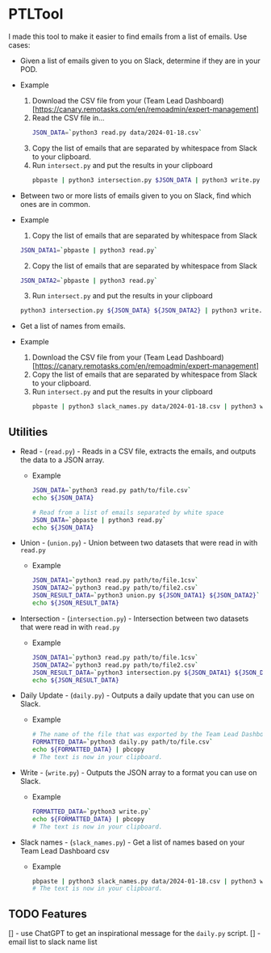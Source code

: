 # PTLTool
I made this tool to make it easier to find emails from a list of emails.
Use cases:
* Given a list of emails given to you on Slack, determine if they are in your POD.
 * Example
   
   1. Download the CSV file from your (Team Lead Dashboard)[https://canary.remotasks.com/en/remoadmin/expert-management] 
   2. Read the CSV file in... 
      ``` bash
      JSON_DATA=`python3 read.py data/2024-01-18.csv`
      ``` 
   3. Copy the list of emails that are separated by whitespace from Slack to your clipboard. 
   4. Run `intersect.py` and put the results in your clipboard
      ``` bash
      pbpaste | python3 intersection.py $JSON_DATA | python3 write.py | pbcopy
      ```
   
* Between two or more lists of emails given to you on Slack, find which ones are in common. 
 * Example 
   
   1. Copy the list of emails that are separated by whitespace from Slack  
   ``` bash
   JSON_DATA1=`pbpaste | python3 read.py` 
   ``` 
   
   2. Copy the list of emails that are separated by whitespace from Slack 
   ``` bash
   JSON_DATA2=`pbpaste | python3 read.py`
   ```
   3. Run `intersect.py` and put the results in your clipboard  
   ``` bash
   python3 intersection.py ${JSON_DATA} ${JSON_DATA2} | python3 write.py > pbcopy
   ```
   
* Get a list of names from emails.
 * Example
   
   1. Download the CSV file from your (Team Lead Dashboard)[https://canary.remotasks.com/en/remoadmin/expert-management]
   2. Copy the list of emails that are separated by whitespace from Slack to your clipboard.
   3. Run `intersect.py` and put the results in your clipboard
      ``` bash
      pbpaste | python3 slack_names.py data/2024-01-18.csv | python3 write.py | pbcopy
      ```

## Utilities
* Read - (`read.py`) - Reads in a CSV file, extracts the emails, and outputs the data to a JSON array.
  * Example
    ``` bash
    JSON_DATA=`python3 read.py path/to/file.csv`
    echo ${JSON_DATA}

    # Read from a list of emails separated by white space
    JSON_DATA=`pbpaste | python3 read.py`
    echo ${JSON_DATA}
    ```
  
* Union - (`union.py`) - Union between two datasets that were read in with `read.py`
  * Example
    ``` bash
    JSON_DATA1=`python3 read.py path/to/file.1csv`
    JSON_DATA2=`python3 read.py path/to/file2.csv`
    JSON_RESULT_DATA=`python3 union.py ${JSON_DATA1} ${JSON_DATA2}`
    echo ${JSON_RESULT_DATA}
    ```
  
* Intersection - (`intersection.py`) - Intersection between two datasets that were read in with `read.py`
  * Example
    ``` bash
    JSON_DATA1=`python3 read.py path/to/file.1csv`
    JSON_DATA2=`python3 read.py path/to/file2.csv`
    JSON_RESULT_DATA=`python3 intersection.py ${JSON_DATA1} ${JSON_DATA2}`
    echo ${JSON_RESULT_DATA}
    ```
  
* Daily Update - (`daily.py`) - Outputs a daily update that you can use on Slack.
  * Example
    ``` bash
    # The name of the file that was exported by the Team Lead Dashboard     
    FORMATTED_DATA=`python3 daily.py path/to/file.csv`
    echo ${FORMATTED_DATA} | pbcopy
    # The text is now in your clipboard.
    ```
* Write - (`write.py`) - Outputs the JSON array to a format you can use on Slack.
  * Example
    ``` bash
    FORMATTED_DATA=`python3 write.py`
    echo ${FORMATTED_DATA} | pbcopy
    # The text is now in your clipboard.
    ```
* Slack names - (`slack_names.py`) - Get a list of names based on your Team Lead Dashboard csv
  * Example
    ``` bash
    pbpaste | python3 slack_names.py data/2024-01-18.csv | python3 write.py | pbcopy
    # The text is now in your clipboard.
    ```
## TODO Features
[] - use ChatGPT to get an inspirational message for the `daily.py` script.
[] - email list to slack name list
